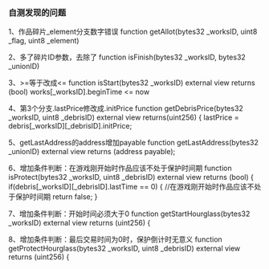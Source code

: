 ### 自测发现的问题

1、作品碎片_element分支数字错误
function getAllot(bytes32 _worksID, uint8 _flag, uint8 _element)

2、多了碎片ID参数，去除了
function isFinish(bytes32 _worksID, bytes32 _unionID)

3、>=等于改成<=
function isStart(bytes32 _worksID) external view returns (bool)
works[_worksID].beginTime <= now

4、第3个分支.lastPrice修改成.initPrice
function getDebrisPrice(bytes32 _worksID, uint8 _debrisID) external view returns(uint256) {
lastPrice = debris[_worksID][_debrisID].initPrice;

5、getLastAddress的address增加payable
function getLastAddress(bytes32 _unionID) external view returns (address payable);

6、增加条件判断：在游戏刚开始时作品应该不处于保护时间期
function isProtect(bytes32 _worksID, uint8 _debrisID) external view returns (bool) {
        if(debris[_worksID][_debrisID].lastTime == 0) { //在游戏刚开始时作品应该不处于保护时间期
            return false;
        }

7、增加条件判断：开始时间必须大于0
function getStartHourglass(bytes32 _worksID) external view returns (uint256) {

8、增加条件判断：最后交易时间为0时，保护倒计时无意义
function getProtectHourglass(bytes32 _worksID, uint8 _debrisID) external view returns (uint256) {